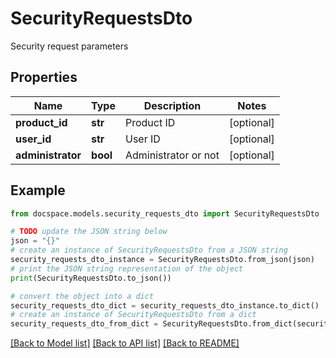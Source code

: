 # SecurityRequestsDto

Security request parameters

## Properties

Name | Type | Description | Notes
------------ | ------------- | ------------- | -------------
**product_id** | **str** | Product ID | [optional] 
**user_id** | **str** | User ID | [optional] 
**administrator** | **bool** | Administrator or not | [optional] 

## Example

```python
from docspace.models.security_requests_dto import SecurityRequestsDto

# TODO update the JSON string below
json = "{}"
# create an instance of SecurityRequestsDto from a JSON string
security_requests_dto_instance = SecurityRequestsDto.from_json(json)
# print the JSON string representation of the object
print(SecurityRequestsDto.to_json())

# convert the object into a dict
security_requests_dto_dict = security_requests_dto_instance.to_dict()
# create an instance of SecurityRequestsDto from a dict
security_requests_dto_from_dict = SecurityRequestsDto.from_dict(security_requests_dto_dict)
```
[[Back to Model list]](../README.md#documentation-for-models) [[Back to API list]](../README.md#documentation-for-api-endpoints) [[Back to README]](../README.md)


